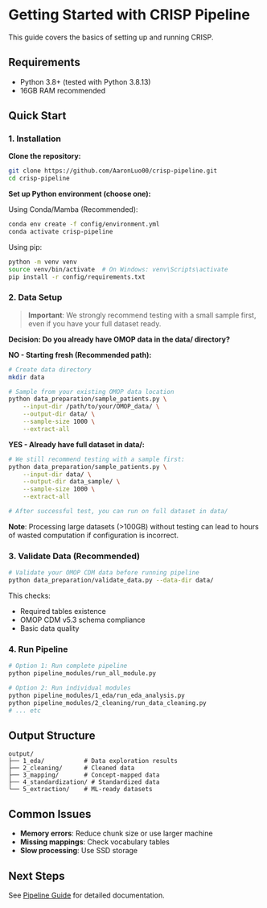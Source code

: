 # Getting Started with CRISP Pipeline

This guide covers the basics of setting up and running CRISP.

## Requirements

- Python 3.8+ (tested with Python 3.8.13)
- 16GB RAM recommended

## Quick Start

### 1. Installation

**Clone the repository:**
```bash
git clone https://github.com/AaronLuo00/crisp-pipeline.git
cd crisp-pipeline
```

**Set up Python environment (choose one):**

Using Conda/Mamba (Recommended):
```bash
conda env create -f config/environment.yml
conda activate crisp-pipeline
```

Using pip:
```bash
python -m venv venv
source venv/bin/activate  # On Windows: venv\Scripts\activate
pip install -r config/requirements.txt
```

### 2. Data Setup

> **Important**: We strongly recommend testing with a small sample first, even if you have your full dataset ready.

**Decision: Do you already have OMOP data in the data/ directory?**

**NO - Starting fresh (Recommended path):**
```bash
# Create data directory
mkdir data

# Sample from your existing OMOP data location
python data_preparation/sample_patients.py \
    --input-dir /path/to/your/OMOP_data/ \
    --output-dir data/ \
    --sample-size 1000 \
    --extract-all
```

**YES - Already have full dataset in data/:**
```bash
# We still recommend testing with a sample first:
python data_preparation/sample_patients.py \
    --input-dir data/ \
    --output-dir data_sample/ \
    --sample-size 1000 \
    --extract-all

# After successful test, you can run on full dataset in data/
```

**Note**: Processing large datasets (>100GB) without testing can lead to hours of wasted computation if configuration is incorrect.

### 3. Validate Data (Recommended)

```bash
# Validate your OMOP CDM data before running pipeline
python data_preparation/validate_data.py --data-dir data/
```

This checks:
- Required tables existence
- OMOP CDM v5.3 schema compliance
- Basic data quality

### 4. Run Pipeline

```bash
# Option 1: Run complete pipeline
python pipeline_modules/run_all_module.py

# Option 2: Run individual modules
python pipeline_modules/1_eda/run_eda_analysis.py
python pipeline_modules/2_cleaning/run_data_cleaning.py
# ... etc
```

## Output Structure

```
output/
├── 1_eda/           # Data exploration results
├── 2_cleaning/      # Cleaned data
├── 3_mapping/       # Concept-mapped data
├── 4_standardization/ # Standardized data
└── 5_extraction/    # ML-ready datasets
```

## Common Issues

- **Memory errors**: Reduce chunk size or use larger machine
- **Missing mappings**: Check vocabulary tables
- **Slow processing**: Use SSD storage

## Next Steps

See [Pipeline Guide](pipeline_guide.md) for detailed documentation.